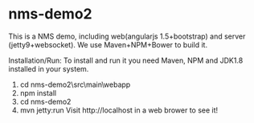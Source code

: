 # nms-demo2
This is a NMS demo, including web(angularjs 1.5+bootstrap) and server (jetty9+websocket). We use Maven+NPM+Bower to build it.


Installation/Run:
To install and run it you need Maven, NPM and JDK1.8 installed in your system.
1. cd nms-demo2\src\main\webapp
2. npm install
3. cd nms-demo2
4. mvn jetty:run
Visit http://localhost in a web brower to see it!

